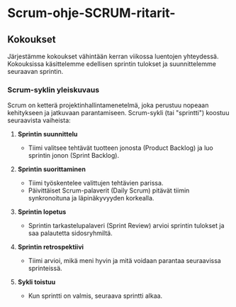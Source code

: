 # Scrum-ohje-SCRUM-ritarit-

## Kokoukset
Järjestämme kokoukset vähintään kerran viikossa luentojen yhteydessä.
Kokouksissa käsittelemme edellisen sprintin tulokset ja suunnittelemme seuraavan sprintin.

### Scrum-syklin yleiskuvaus

Scrum on ketterä projektinhallintamenetelmä, joka perustuu nopeaan kehitykseen ja jatkuvaan parantamiseen. Scrum-sykli (tai "sprintti") koostuu seuraavista vaiheista:

1. **Sprintin suunnittelu**
    - Tiimi valitsee tehtävät tuotteen jonosta (Product Backlog) ja luo sprintin jonon (Sprint Backlog).

2. **Sprintin suorittaminen**
    - Tiimi työskentelee valittujen tehtävien parissa.
    - Päivittäiset Scrum-palaverit (Daily Scrum) pitävät tiimin synkronoituna ja läpinäkyvyyden korkealla.

3. **Sprintin lopetus**
    - Sprintin tarkastelupalaveri (Sprint Review) arvioi sprintin tulokset ja saa palautetta sidosryhmiltä.

4. **Sprintin retrospektiivi**
    - Tiimi arvioi, mikä meni hyvin ja mitä voidaan parantaa seuraavissa sprinteissä.

5. **Sykli toistuu**
    - Kun sprintti on valmis, seuraava sprintti alkaa.